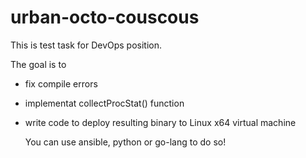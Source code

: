 # urban-octo-couscous

This is test task for DevOps position.

The goal is to
* fix compile errors
* implementat collectProcStat() function
* write code to deploy resulting binary to Linux x64 virtual machine

  You can use ansible, python or go-lang to do so!
